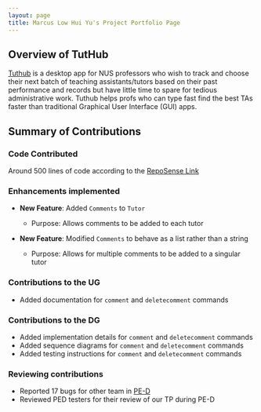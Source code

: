 ```yaml
---
layout: page
title: Marcus Low Hui Yu's Project Portfolio Page
---
```

## Overview of TutHub
[Tuthub](https://github.com/AY2223S1-CS2103T-T15-3/tp) is a desktop app for NUS professors who wish to track and choose their next batch of teaching assistants/tutors based on their past performance and records but have little time to spare for tedious administrative work. Tuthub helps profs who can type fast find the best TAs faster than traditional Graphical User Interface (GUI) apps.

## Summary of Contributions
### Code Contributed
Around 500 lines of code according to the [RepoSense Link](https://nus-cs2103-ay2223s1.github.io/tp-dashboard/?search=marcuslowhuiyu&breakdown=true)

### Enhancements implemented
- **New Feature**: Added `Comments` to `Tutor`
    - Purpose: Allows comments to be added to each tutor

- **New Feature**: Modified `Comments` to behave as a list rather than a string
    - Purpose: Allows for multiple comments to be added to a singular tutor

### Contributions to the UG
- Added documentation for `comment` and `deletecomment` commands

### Contributions to the DG
- Added implementation details for `comment` and `deletecomment` commands
- Added sequence diagrams for `comment` and `deletecomment` commands
- Added testing instructions for `comment` and `deletecomment` commands

### Reviewing contributions
- Reported 17 bugs for other team in [PE-D](https://github.com/marcuslowhuiyu/ped/issues)
- Reviewed PED testers for their review of our TP during PE-D
